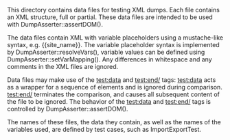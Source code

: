 This directory contains data files for testing XML dumps.
Each file contains an XML structure, full or partial.
These data files are intended to be used with DumpAsserter::assertDOM().

The data files contain XML with variable placeholders using a mustache-like
syntax, e.g. {{site_name}}. The variable placeholder syntax is implemented by
DumpAsserter::resolveVars(), variable values can be defined using DumpAsserter::setVarMapping().
Any differences in whitespace and any comments in the XML files are ignored.

Data files may make use of the <test:data> and <test:end/> tags: <test:data> acts as a
wrapper for a sequence of elements and is ignored during comparison. <test:end/> terminates
the comparison, and causes all subsequent content of the file to be ignored.
The behavior of the <test:data> and <test:end/> tags is controlled by DumpAsserter::assertDOM().

The names of these files, the data they contain, as well as the names of the
variables used, are defined by test cases, such as ImportExportTest.
